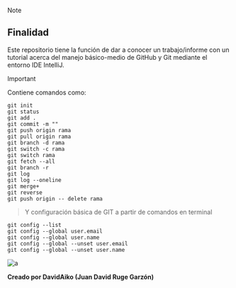 > [!NOTE]
> ## Finalidad
> Este repositorio tiene la función de dar a conocer un trabajo/informe con un tutorial acerca del manejo básico-medio de GitHub y Git mediante el entorno IDE IntelliJ.


> [!IMPORTANT]
> Contiene comandos como:

```
git init
git status
git add .
git commit -m ""
git push origin rama
git pull origin rama
git branch -d rama
git switch -c rama
git switch rama
git fetch --all
git branch -r
git log
git log --oneline
git merge+
git reverse
git push origin -- delete rama
```

> Y configuración básica de GIT a partir de comandos en terminal

```
git config --list
git config --global user.email
git config --global user.name
git config --global --unset user.email
git config --global --unset user.name
```

![a](https://avatars.githubusercontent.com/u/198132125?s=96&v=4)

**Creado por DavidAiko (Juan David Ruge Garzón)**
